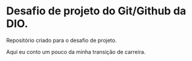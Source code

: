 # Desafio de projeto do Git/Github da DIO.
Repositório criado para o desafio de projeto.

Aqui eu conto um pouco da minha transição de carreira.
